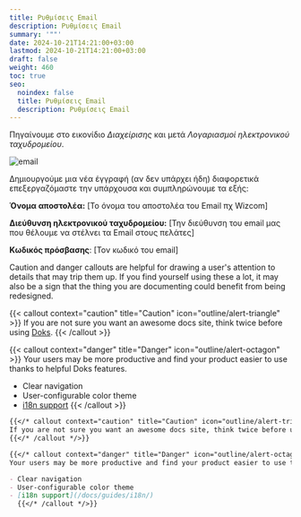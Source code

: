 ```yaml
---
title: Ρυθμίσεις Email
description: Ρυθμίσεις Email
summary: '""'
date: 2024-10-21T14:21:00+03:00
lastmod: 2024-10-21T14:21:00+03:00
draft: false
weight: 460
toc: true
seo:
  noindex: false
  title: Ρυθμίσεις Email
  description: Ρυθμίσεις Email
---
```

Πηγαίνουμε στο εικονίδιο *Διαχείρισης* και μετά *Λογαριασμοί ηλεκτρονικού ταχυδρομείου*.

![email](/images/email-settings.jpg "email")

Δημιουργούμε μια νέα έγγραφή (αν δεν υπάρχει ήδη) διαφορετικά επεξεργαζόμαστε την υπάρχουσα και συμπληρώνουμε τα εξής:

**Όνομα αποστολέα:** \[Το όνομα του αποστολέα του Email πχ Wizcom]

**Διεύθυνση ηλεκτρονικού ταχυδρομείου:** \[Την διεύθυνση του email μας που θέλουμε να στέλνει τα Email στους πελάτες] 

**Κωδικός πρόσβασης**: \[Τον κωδικό του email]

Caution and danger callouts are helpful for drawing a user's attention to details that may trip them up. If you find yourself using these a lot, it may also be a sign that the thing you are documenting could benefit from being redesigned.

{{< callout context="caution" title="Caution" icon="outline/alert-triangle" >}}
If you are not sure you want an awesome docs site, think twice before using [Doks](https://getdoks.org/).
{{< /callout >}}

{{< callout context="danger" title="Danger" icon="outline/alert-octagon" >}}
Your users may be more productive and find your product easier to use thanks to helpful Doks features.

* Clear navigation
* User-configurable color theme
* [i18n support](/docs/guides/i18n/)
  {{< /callout >}}

```md
{{</* callout context="caution" title="Caution" icon="outline/alert-triangle" */>}}
If you are not sure you want an awesome docs site, think twice before using [Doks](https://getdoks.org/).
{{</* /callout */>}}

{{</* callout context="danger" title="Danger" icon="outline/alert-octagon" */>}}
Your users may be more productive and find your product easier to use thanks to helpful Doks features.

- Clear navigation
- User-configurable color theme
- [i18n support](/docs/guides/i18n/)
  {{</* /callout */>}}
```
